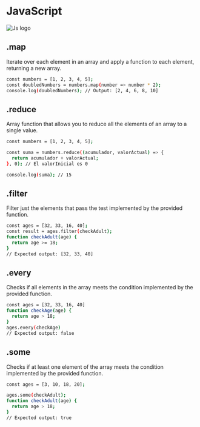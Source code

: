 # JavaScript
![Js logo](https://imgs.search.brave.com/0LCHWkyldYZN1XIZKcWQI3gAaEGQnv0nCcyMKil20W8/rs:fit:860:0:0:0/g:ce/aHR0cHM6Ly9jZG4u/cGl4YWJheS5jb20v/cGhvdG8vMjAxNS8w/NC8yMy8xNy80MS9q/YXZhc2NyaXB0LTcz/NjQwMF8xMjgwLnBu/Zw)
##  .map
Iterate over each element in an array and apply a function to each element, returning a new array.
```sh
const numbers = [1, 2, 3, 4, 5];
const doubledNumbers = numbers.map(number => number * 2);
console.log(doubledNumbers); // Output: [2, 4, 6, 8, 10]
```
## .reduce
Array function that allows you to reduce all the elements of an array to a single value.
```sh
const numbers = [1, 2, 3, 4, 5];

const suma = numbers.reduce((acumulador, valorActual) => {
  return acumulador + valorActual;
}, 0); // El valorInicial es 0

console.log(suma); // 15
```
## .filter
Filter just the elements that pass the test implemented by the provided function.
```sh
const ages = [32, 33, 16, 40];
const result = ages.filter(checkAdult);
function checkAdult(age) {
  return age >= 18;
}
// Expected output: [32, 33, 40]
```
## .every
Checks if all elements in the array meets the condition implemented by the provided function.
```sh
const ages = [32, 33, 16, 40]
function checkAge(age) {
  return age > 18;
}
ages.every(checkAge)
// Expected output: false
````
## .some
Checks if at least one element of the array meets the condition implemented by the provided function.
```sh
const ages = [3, 10, 18, 20];

ages.some(checkAdult);
function checkAdult(age) {
  return age > 18;
}
// Expected output: true
````

